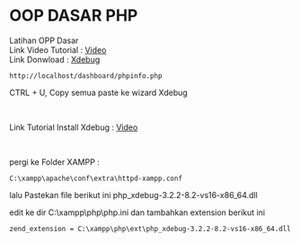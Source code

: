 # OOP DASAR PHP
 Latihan OPP Dasar
 <br>
 Link Video Tutorial : [Video](https://www.youtube.com/playlist?list=PLFIM0718LjIWvxxll-6wLXrC_16h_Bl_p)
 <br>
 Link Donwload : [Xdebug](https://xdebug.org/wizard)
 ```
 http://localhost/dashboard/phpinfo.php
```

 CTRL + U, Copy semua paste ke wizard Xdebug
 
 <br>
 
 Link Tutorial Install Xdebug : [Video](https://www.youtube.com/watch?v=8NErnWLWB5o)
 
 <br>
 
pergi ke Folder XAMPP : 
 ```
 C:\xampp\apache\conf\extra\httpd-xampp.conf
```
lalu Pastekan file berikut ini php_xdebug-3.2.2-8.2-vs16-x86_64.dll 


edit ke dir C:\xampp\php\php.ini dan tambahkan extension berikut ini
```
zend_extension = C:\xampp\php\ext\php_xdebug-3.2.2-8.2-vs16-x86_64.dll
```

 
